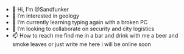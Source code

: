 - 👋 Hi, I’m @Sandfunker
- 👀 I’m interested in geology
- 🌱 I’m currently learning typing again with a broken PC
- 💞️ I’m looking to collaborate on security and city logistics
- 📫 How to reach me find me in a bar and drink with me a beer and smoke leaves
      or just write me here i will be online soon

<!---
Sandfunker/Sandfunker is a ✨ special ✨ repository because its `README.md` (this file) appears on your GitHub profile.
You can click the Preview link to take a look at your changes.
--->
